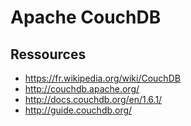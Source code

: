 # Apache CouchDB

## Ressources

- https://fr.wikipedia.org/wiki/CouchDB
- http://couchdb.apache.org/
- http://docs.couchdb.org/en/1.6.1/
- http://guide.couchdb.org/
